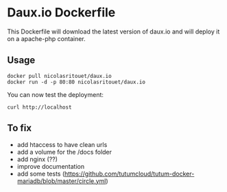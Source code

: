 # Daux.io Dockerfile

This Dockerfile will download the latest version of daux.io and will deploy it on a apache-php container.

## Usage
````
docker pull nicolasritouet/daux.io
docker run -d -p 80:80 nicolasritouet/daux.io
````

You can now test the deployment:
````
curl http://localhost
````


## To fix
- add htaccess to have clean urls
- add a volume for the /docs folder
- add nginx (??)
- improve documentation
- add some tests (https://github.com/tutumcloud/tutum-docker-mariadb/blob/master/circle.yml)
